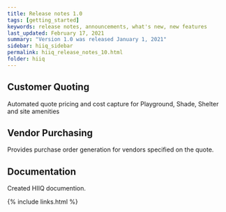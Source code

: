 ```yaml
---
title: Release notes 1.0
tags: [getting_started]
keywords: release notes, announcements, what's new, new features
last_updated: February 17, 2021
summary: "Version 1.0 was released January 1, 2021"
sidebar: hiiq_sidebar
permalink: hiiq_release_notes_10.html
folder: hiiq
---
```


## Customer Quoting
Automated quote pricing and cost capture for Playground, Shade, Shelter and site amenities 

## Vendor Purchasing
Provides purchase order generation for vendors specified on the quote.

## Documentation

Created HIIQ documention. 

{% include links.html %}
